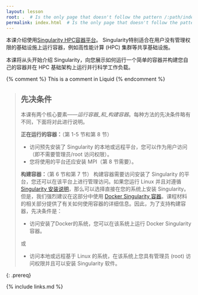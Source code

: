 ```yaml
---
layout: lesson
root: .  # Is the only page that doesn't follow the pattern /:path/index.html
permalink: index.html  # Is the only page that doesn't follow the pattern /:path/index.html
---
```


本课介绍使用[Singularity HPC容器平台](https://github.com/hpcng/singularity)。 Singularity特别适合在用户没有管理权限的基础设施上运行容器，例如高性能计算 (HPC) 集群等共享基础设施。

本课将从头开始介绍 Singularity，向您展示如何运行一个简单的容器并构建您自己的容器并在 HPC 基础架构上运行并行科学工作负载。

<!-- this is an html comment -->

{% comment %} This is a comment in Liquid {% endcomment %}

> ## 先决条件
>  
> 本课有两个核心要素——_运行容器_和_构建容器_。每种方法的先决条件略有不同，下面将对此进行说明。
>
> **正在运行的容器：**（第 1-5 节和第 8 节）
>  
> - 访问预先安装了 Singularity 的本地或远程平台，您可以作为用户访问（即不需要管理员/root 访问权限）。
> - 您将使用的平台还应安装 MPI（第 8 节需要）。
>
> **构建容器：**（第 6 节和第 7 节）
> 构建容器需要访问安装了 Singularity 的平台，您还可以在该平台上进行管理访问。如果您运行 Linux 并且对遵循 [Singularity 安装说明](https://sylabs.io/guides/3.5/admin-guide/installation.html)，那么可以选择直接在您的系统上安装 Singularity。但是，我们强烈建议在这部分中使用 [Docker Singularity 容器](https://quay.io/repository/singularity/singularity?tab=tags)。课程材料的相关部分提供了有关如何使用容器的详细信息。因此，为了支持构建容器，先决条件是：
>
> - 访问安装了Docker的系统，您可以在该系统上运行 Docker Singularity 容器。
>
> 或
>
> - 访问本地或远程基于 Linux 的系统，在该系统上您具有管理员 (root) 访问权限并且可以安装 Singularity 软件。
>
{: .prereq}

{% include links.md %}
